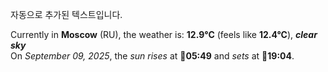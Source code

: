 
자동으로 추가된 텍스트입니다.

<!--START_SECTION:weather:moscow-->
Currently in **Moscow** (RU), the weather is: **12.9°C** (feels like **12.4°C**), ***clear sky***<br/>
On *September 09, 2025*, the *sun rises* at 🌅**05:49** and *sets* at 🌇**19:04**.
<!--END_SECTION:weather-->
